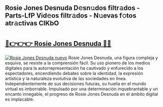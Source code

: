 ## Rosie Jones Desnuda D𝚎sn𝚞dos filtr𝚊dos - Parts-LfP Vid𝚎os filtr𝚊dos - N𝚞evas f𝚘tos atr𝚊ctivas CIKbO

# <h2><a href="http://mb0xpn5.tromn.icu/?c=Rosie+Jones+Desnuda">🔗👉👉👉 Rosie Jones Desnuda 🔗🔗</a></h2>

[![Rosie Jones Desnuda nuevo](https://i.imgur.com/pEAQMta.gif)](http://mb0xpn5.tromn.icu/?c=Rosie+Jones+Desnuda)
Rosie Jones Desnuda, una figura compleja y esquiva, se resiste a la comprensión fácil. Su uso pionero de los medios digitales para la autorrepresentación ha cautivado y enfurecido a los espectadores, encendiendo debates sobre la identidad, la expresión artística y la naturaleza evolutiva de las sociedades en línea. Independientemente de sus decisiones futuras, su huella en el mundo virtual es imborrable. Impulsado por una determinación inquebrantable y un encanto innegable, el progreso de Rosie Jones Desnuda en el ámbito digital es implacable.
